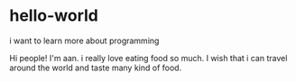 # hello-world
i want to learn more about programming

Hi people!
I'm aan. i really love eating food so much. I wish
that i can travel around the world and taste
many kind of food.
